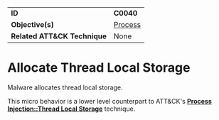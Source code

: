|||
|---|---|
|**ID**|**C0040**|
|**Objective(s)**|[Process](../process)|
|**Related ATT&CK Technique**|None|


Allocate Thread Local Storage
=============================
Malware allocates thread local storage. 

This micro behavior is a lower level counterpart to ATT&CK's [**Process Injection::Thread Local Storage**](https://attack.mitre.org/techniques/T1055/005) technique.